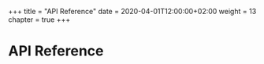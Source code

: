 +++
title = "API Reference"
date = 2020-04-01T12:00:00+02:00
weight = 13
chapter = true
+++

# API Reference
